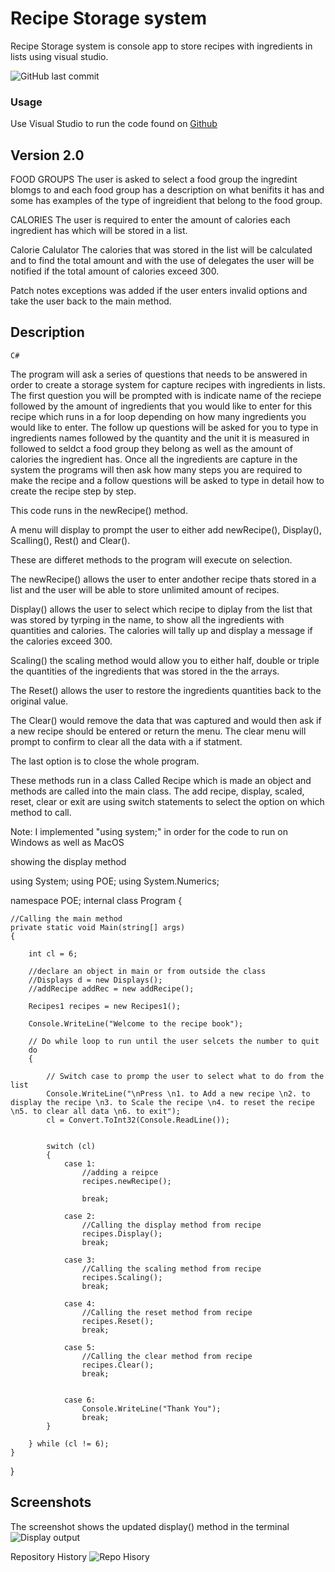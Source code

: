 
# Recipe Storage system

Recipe Storage system is console app to store recipes with ingredients in lists using visual studio.

![GitHub last commit](https://img.shields.io/github/last-commit/TheWilliamsGP/C-)

### Usage

Use Visual Studio to run the code found on [Github](https://github.com/TheWilliamsGP/C-/tree/main/POE) 

## Version 2.0

FOOD GROUPS
 The user is asked to select a food group the ingredint blomgs to and each food group has a description on what benifits it has and some has examples of the type of ingreidient that belong to the food group.

CALORIES
The user is required to enter the amount of calories each ingredient has which will be stored in a list.

Calorie Calulator
The calories that was stored in the list will be calculated and to find the total amount and with the use of delegates the user will be notified if the total amount of calories exceed 300.

Patch notes
exceptions was added if the user enters invalid options and take the user back to the main method.

## Description


```C#```

The program will ask a series of questions that needs to be answered in order to create a storage system for capture recipes with ingredients in lists.
The first question you will be prompted with is indicate name of the reciepe followed by the amount of ingredients that you would like to enter for this recipe which runs in a for loop depending on how many ingredients you would like to enter. 
The follow up questions will be asked for you to type in ingredients names followed by the quantity and the unit it is measured in followed to seldct a food group they belong as well as the amount of calories the ingredient has.
Once all the ingredients are capture in the system the programs will then ask how many steps you are required to make the recipe and a follow questions will be asked to type in detail how to create the recipe step by step. 

This code runs in the newRecipe() method.

A menu will display to prompt the user to either add newRecipe(), Display(), Scalling(), Rest() and Clear().

These are differet methods to the program will execute on selection.
 
 The newRecipe() allows the user to enter andother recipe thats stored in a list and the user will be able to store unlimited amount of recipes.

Display() allows the user to select which recipe to diplay from the list that was stored by tyrping in the name, to show all the ingredients with quantities and calories. The calories will tally up and display a message if the calories exceed 300.

Scaling() the scaling method would allow you to either half, double or triple the quantities of the ingredients that was stored in the the arrays.

The Reset() allows the user to restore the ingredients quantities back to the original value.

The Clear() would remove the data that was captured and would then ask if a new recipe should be entered or return the menu. The clear menu will prompt to confirm to clear all the data with a if statment.

The last option is to close the whole program.

These methods run in a class Called Recipe which is made an object and methods are called into the main class. The add recipe, display, scaled, reset, clear or exit are using switch statements to select the option on which method to call.

Note: I implemented "using system;" in order for the code to run on Windows as well as MacOS

showing the display method 



using System;
using POE;
using System.Numerics;


namespace POE;
internal class Program
{

    //Calling the main method
    private static void Main(string[] args)
    {

        int cl = 6;

        //declare an object in main or from outside the class
        //Displays d = new Displays();
        //addRecipe addRec = new addRecipe();

        Recipes1 recipes = new Recipes1(); 

        Console.WriteLine("Welcome to the recipe book");

        // Do while loop to run until the user selcets the number to quit
        do
        {

            // Switch case to promp the user to select what to do from the list 
            Console.WriteLine("\nPress \n1. to Add a new recipe \n2. to display the recipe \n3. to Scale the recipe \n4. to reset the recipe \n5. to clear all data \n6. to exit");
            cl = Convert.ToInt32(Console.ReadLine());


            switch (cl)
            {
                case 1:
                    //adding a reipce
                    recipes.newRecipe();
                    
                    break;

                case 2:
                    //Calling the display method from recipe
                    recipes.Display();
                    break;

                case 3:
                    //Calling the scaling method from recipe
                    recipes.Scaling();
                    break;

                case 4:
                    //Calling the reset method from recipe
                    recipes.Reset();
                    break;

                case 5:
                    //Calling the clear method from recipe
                    recipes.Clear();
                    break;


                case 6:
                    Console.WriteLine("Thank You");
                    break;
            }

        } while (cl != 6);
    }
}


## Screenshots

 The screenshot shows the updated display() method in the terminal  
![Display output](https://drive.google.com/uc?id=11U56ScOsjnNYx9c-Q5-3rhSopEURprsN6)

Repository History
![Repo Hisory](https://drive.google.com/uc?id=1ZAeZQgMm4f1WzTALdRfGro4cQ8g8dXz2)


